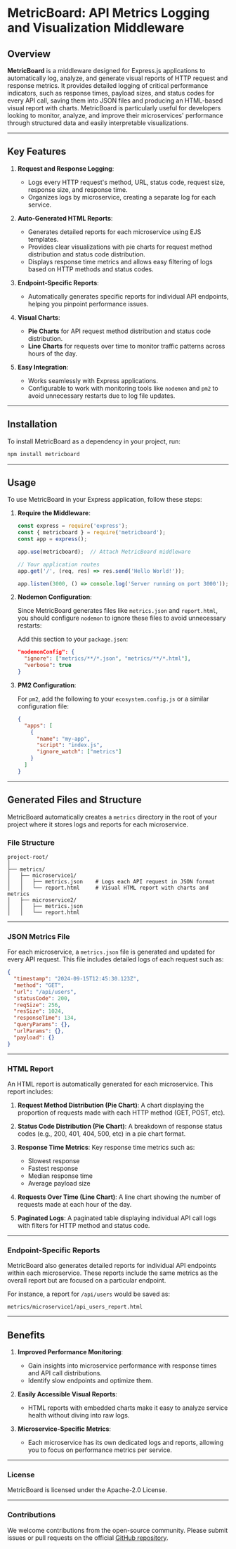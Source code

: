 
# MetricBoard: API Metrics Logging and Visualization Middleware

## Overview

**MetricBoard** is a middleware designed for Express.js applications to automatically log, analyze, and generate visual reports of HTTP request and response metrics. It provides detailed logging of critical performance indicators, such as response times, payload sizes, and status codes for every API call, saving them into JSON files and producing an HTML-based visual report with charts. MetricBoard is particularly useful for developers looking to monitor, analyze, and improve their microservices' performance through structured data and easily interpretable visualizations.

---

## Key Features

1. **Request and Response Logging**:
   - Logs every HTTP request's method, URL, status code, request size, response size, and response time.
   - Organizes logs by microservice, creating a separate log for each service.

2. **Auto-Generated HTML Reports**:
   - Generates detailed reports for each microservice using EJS templates.
   - Provides clear visualizations with pie charts for request method distribution and status code distribution.
   - Displays response time metrics and allows easy filtering of logs based on HTTP methods and status codes.

3. **Endpoint-Specific Reports**:
   - Automatically generates specific reports for individual API endpoints, helping you pinpoint performance issues.

4. **Visual Charts**:
   - **Pie Charts** for API request method distribution and status code distribution.
   - **Line Charts** for requests over time to monitor traffic patterns across hours of the day.

5. **Easy Integration**:
   - Works seamlessly with Express applications.
   - Configurable to work with monitoring tools like `nodemon` and `pm2` to avoid unnecessary restarts due to log file updates.

---

## Installation

To install MetricBoard as a dependency in your project, run:

```bash
npm install metricboard
```

---

## Usage

To use MetricBoard in your Express application, follow these steps:

1. **Require the Middleware**:
   ```js
   const express = require('express');
   const { metricboard } = require('metricboard');
   const app = express();

   app.use(metricboard);  // Attach MetricBoard middleware

   // Your application routes
   app.get('/', (req, res) => res.send('Hello World!'));

   app.listen(3000, () => console.log('Server running on port 3000'));
   ```

2. **Nodemon Configuration**:

   Since MetricBoard generates files like `metrics.json` and `report.html`, you should configure `nodemon` to ignore these files to avoid unnecessary restarts:

   Add this section to your `package.json`:
   ```json
   "nodemonConfig": {
     "ignore": ["metrics/**/*.json", "metrics/**/*.html"],
     "verbose": true
   }
   ```

3. **PM2 Configuration**:

   For `pm2`, add the following to your `ecosystem.config.js` or a similar configuration file:

   ```json
   {
     "apps": [
       {
         "name": "my-app",
         "script": "index.js",
         "ignore_watch": ["metrics"]
       }
     ]
   }
   ```

---

## Generated Files and Structure

MetricBoard automatically creates a `metrics` directory in the root of your project where it stores logs and reports for each microservice.

### File Structure

```
project-root/
│
├── metrics/
│   ├── microservice1/
│   │   ├── metrics.json    # Logs each API request in JSON format
│   │   └── report.html     # Visual HTML report with charts and metrics
│   ├── microservice2/
│   │   ├── metrics.json
│   │   └── report.html
```

---

### JSON Metrics File

For each microservice, a `metrics.json` file is generated and updated for every API request. This file includes detailed logs of each request such as:

```json
{
  "timestamp": "2024-09-15T12:45:30.123Z",
  "method": "GET",
  "url": "/api/users",
  "statusCode": 200,
  "reqSize": 256,
  "resSize": 1024,
  "responseTime": 134,
  "queryParams": {},
  "urlParams": {},
  "payload": {}
}
```

---

### HTML Report

An HTML report is automatically generated for each microservice. This report includes:

1. **Request Method Distribution (Pie Chart)**:
   A chart displaying the proportion of requests made with each HTTP method (GET, POST, etc).

2. **Status Code Distribution (Pie Chart)**:
   A breakdown of response status codes (e.g., 200, 401, 404, 500, etc) in a pie chart format.

3. **Response Time Metrics**:
   Key response time metrics such as:
   - Slowest response
   - Fastest response
   - Median response time
   - Average payload size

4. **Requests Over Time (Line Chart)**:
   A line chart showing the number of requests made at each hour of the day.

5. **Paginated Logs**:
   A paginated table displaying individual API call logs with filters for HTTP method and status code.

---

### Endpoint-Specific Reports

MetricBoard also generates detailed reports for individual API endpoints within each microservice. These reports include the same metrics as the overall report but are focused on a particular endpoint.

For instance, a report for `/api/users` would be saved as:

```
metrics/microservice1/api_users_report.html
```
---

## Benefits

1. **Improved Performance Monitoring**:
   - Gain insights into microservice performance with response times and API call distributions.
   - Identify slow endpoints and optimize them.
   
2. **Easily Accessible Visual Reports**:
   - HTML reports with embedded charts make it easy to analyze service health without diving into raw logs.
   
3. **Microservice-Specific Metrics**:
   - Each microservice has its own dedicated logs and reports, allowing you to focus on performance metrics per service.

---

### License

MetricBoard is licensed under the Apache-2.0 License.

---

### Contributions

We welcome contributions from the open-source community. Please submit issues or pull requests on the official [GitHub repository](https://github.com/your-repository/metricboard).
